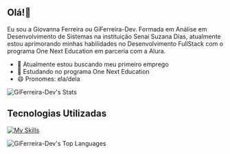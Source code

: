 ## Olá!👋

Eu sou a Giovanna Ferreira ou GiFerreira-Dev. Formada em Análise em Desenvolvimento de Sistemas na instituição Senai Suzana Dias, atualmente estou aprimorando minhas habilidades no Desenvolvimento FullStack com o programa One Next Education em parceria com a Alura.
- 🔭 Atualmente estou buscando meu primeiro emprego
- 🌱 Estudando no programa One Next Education
- 😄 Pronomes: ela/dela

![GiFerreira-Dev's Stats](https://github-readme-stats.vercel.app/api?username=GiFerreira-Dev&theme=react&show_icons=true&hide_border=false&count_private=true)

## Tecnologias Utilizadas 

[![My Skills](https://skillicons.dev/icons?i=js,html,css,bootstrap,figma,react)](https://skillicons.dev)

![GiFerreira-Dev's Top Languages](https://github-readme-stats.vercel.app/api/top-langs/?username=GiFerreira-Dev&theme=react&show_icons=true&hide_border=false&layout=compact)
